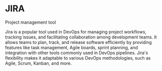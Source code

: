 # JIRA
Project management tool

Jira is a popular tool used in DevOps for managing project workflows, tracking issues, and facilitating collaboration among development teams. It allows teams to plan, track, and release software efficiently by providing features like task management, Agile boards, sprint planning, and integration with other tools commonly used in DevOps pipelines. Jira's flexibility makes it adaptable to various DevOps methodologies, such as Agile, Scrum, Kanban, and more.
